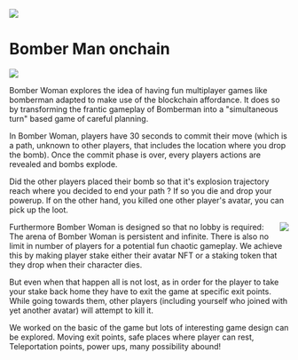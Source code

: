 <style>
/* no title on notes */
.custom-block-title {
    display: none;
}
</style>

![](/public/title.png)

# Bomber Man onchain

<img  src="/public/images/screen.png" >

Bomber Woman explores the idea of having fun multiplayer games like bomberman adapted to make use of the blockchain affordance. It does so by transforming the frantic gameplay of Bomberman into a "simultaneous turn" based game of careful planning.

In Bomber Woman, players have 30 seconds to commit their move (which is a path, unknown to other players, that includes the location where you drop the bomb). Once the commit phase is over, every players actions are revealed and bombs explode.

Did the other players placed their bomb so that it's explosion trajectory reach where you decided to end your path ? If so you die and drop your powerup. If on the other hand, you killed one other player's avatar, you can pick up the loot.

<div style="clear: right;"> </div>

<img style="float: right; max-width: 40%;margin-left:1rem;margin-bottom:1rem;" src="/public/images/screenshot.png" >

Furthermore Bomber Woman is designed so that no lobby is required: The arena of Bomber Woman is persistent and infinite. There is also no limit in number of players for a potential fun chaotic gameplay. We achieve this by making player stake either their avatar NFT or a staking token that they drop when their character dies.

But even when that happen all is not lost, as in order for the player to take your stake back home they have to exit the game at specific exit points. While going towards them, other players (including yourself who joined with yet another avatar) will attempt to kill it.

We worked on the basic of the game but lots of interesting game design can be explored. Moving exit points, safe places where player can rest, Teleportation points, power ups, many possibility abound!
